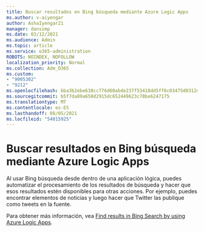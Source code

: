 ```yaml
---
title: Buscar resultados en Bing búsqueda mediante Azure Logic Apps
ms.author: v-aiyengar
author: AshaIyengar21
manager: dansimp
ms.date: 03/12/2021
ms.audience: Admin
ms.topic: article
ms.service: o365-administration
ROBOTS: NOINDEX, NOFOLLOW
localization_priority: Normal
ms.collection: Adm_O365
ms.custom:
- "9005302"
- "9212"
ms.openlocfilehash: bba3b2ebe638cc776d60abde237f53418dd5ff6c03475d0312df8f647bf8c636
ms.sourcegitcommit: b5f7da89a650d2915dc652449623c78be6247175
ms.translationtype: MT
ms.contentlocale: es-ES
ms.lasthandoff: 08/05/2021
ms.locfileid: "54015925"
---
```

# <a name="find-results-in-bing-search-by-using-azure-logic-apps"></a>Buscar resultados en Bing búsqueda mediante Azure Logic Apps

Al usar Bing búsqueda desde dentro de una aplicación lógica, puedes automatizar el procesamiento de los resultados de búsqueda y hacer que esos resultados estén disponibles para otras acciones. Por ejemplo, puedes encontrar elementos de noticias y luego hacer que Twitter las publique como tweets en la fuente.

Para obtener más información, vea [Find results in Bing Search by using Azure Logic Apps](https://go.microsoft.com/fwlink/?linkid=2151928).